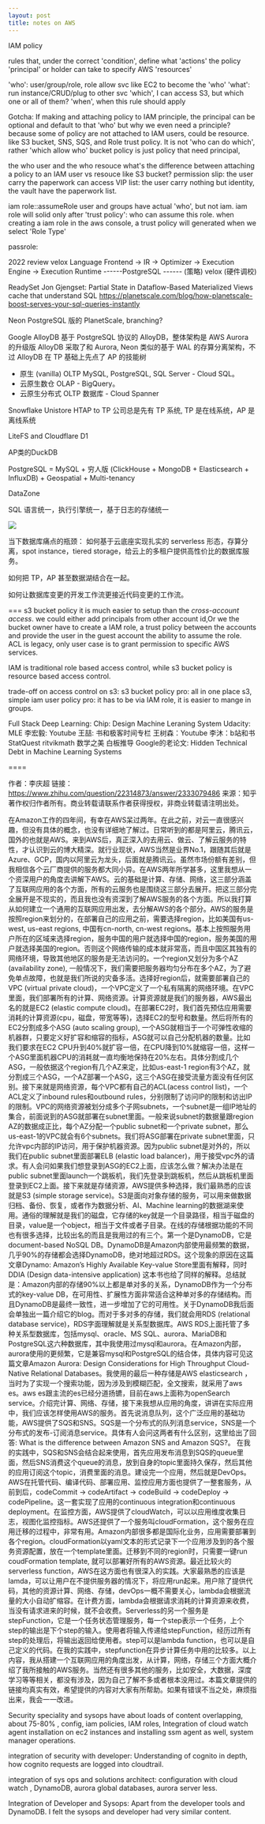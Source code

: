 ```yaml
---
layout: post
title: notes on AWS
---
```


IAM policy


rules that, under the correct 'condition', 
define what 'actions' the policy 'principal' or holder
can take to specify AWS 'resources'

'who': user/group/role, role allow svc like EC2 to become the 'who'
'what': run instance/CRUD/plug to other svc
'which', I can access S3, but which one or all of them?
'when', when this rule should apply


Gotcha:
If making and attaching policy to IAM principle, the principal can be optional and default to that 'who'
but why we even need a principle? because some of policy are not attached to IAM users, could be resource.
like S3 bucket, SNS, SQS, and Role trust policy. It is not 'who can do which', rather 'which allow who'
bucket policy is just policy that need principal,


the who user and the who resouce
what's the difference between attaching a policy to an IAM user vs resouce like S3 bucket?
permission slip: the user carry the paperwork can access
VIP list: the user carry nothing but identity, the vault have the paperwork list.

iam role::assumeRole
user and groups have actual 'who', but not iam.
iam role will solid only after 'trust policy': who can assume this role.
when creating a iam role in the aws console, a trust policy will generated when we select 'Role Type'


passrole:






2022 review
velox
Language Frontend -> IR -> Optimizer -> Execution Engine -> Execution Runtime
------PostgreSQL ------      (策略)           velox           (硬件调校)

ReadySet
Jon Gjengset: Partial State in Dataflow-Based Materialized Views 
cache that understand SQL
https://planetscale.com/blog/how-planetscale-boost-serves-your-sql-queries-instantly


Neon
PostgreSQL 版的 PlanetScale, branching?


Google AlloyDB
基于 PostgreSQL 协议的 AlloyDB，整体架构是 AWS Aurora 的升级版
AlloyDB 采取了和 Aurora, Neon 类似的基于 WAL 的存算分离架构，不过 AlloyDB 在 TP 基础上先点了 AP 的技能树

* 原生 (vanilla) OLTP MySQL, PostgreSQL, SQL Server - Cloud SQL。
* 云原生数仓 OLAP - BigQuery。
* 云原生分布式 OLTP 数据库 - Cloud Spanner


Snowflake Unistore
HTAP to TP
公司总是先有 TP 系统, TP 是在线系统，AP 是离线系统

LiteFS and Cloudflare D1

AP类的DuckDB

PostgreSQL = MySQL + 穷人版 (ClickHouse + MongoDB + Elasticsearch + InfluxDB) + Geospatial + Multi-tenancy

DataZone

SQL 语言统一，执行引擎统一，基于日志的存储统一

![](../images/raft_kafka.png)


当下数据库痛点的瓶颈：
如何基于云底座实现扎实的 serverless 形态，存算分离，spot instance，tiered storage，给云上的多租户提供高性价比的数据库服务。

如何把 TP，AP 甚至数据湖结合在一起。

如何让数据库变更的开发工作流更接近代码变更的工作流。


===
s3 bucket policy
it is much easier to setup than the *cross-account access*.
we could either add principals from other account id,Or
we the bucket owner have to create a IAM role, a trust policy between the accounts 
and provide the user in the guest account the ability to assume the role.
ACL is legacy, only user case is to grant permission to specific AWS services.

IAM is traditional role based access control, while s3 bucket policy is resource based access control.

trade-off on access control on s3:
s3 bucket policy pro: all in one place s3, simple
iam user policy pro: it has to be via IAM role, it is easier to mange in groups.




Full Stack Deep Learning: 
Chip: Design Machine Leraning System
Udacity: MLE 
李宏毅: Youtube
王喆: 书和极客时间专栏
王树森：Youtube
李沐：b站和书
StatQuest
ritvikmath
数学之美
白板推导
Google的老论文: Hidden Technical Debt in Machine Learning Systems

====

作者：李庆超
链接：https://www.zhihu.com/question/22314873/answer/2333079486
来源：知乎
著作权归作者所有。商业转载请联系作者获得授权，非商业转载请注明出处。

在Amazon工作的四年间，有幸在AWS呆过两年。在此之前，对云一直很感兴趣，但没有具体的概念，也没有详细地了解过。日常听到的都是阿里云，腾讯云，国外的也就是AWS。来到AWS后，真正深入的去用云、做云、了解云服务的特性，才认识到云的博大精深。就行业现状，AWS当然是业界No.1，跟随其后就是Azure、GCP，国内以阿里云为龙头，后面就是腾讯云。虽然市场份额有差别，但我相信各个云厂商提供的服务都大同小异。在AWS两年所学甚多，这里我想从一个资深用户的角度去讲解下AWS。云的基础是计算、存储、网络，这三部分涵盖了互联网应用的各个方面，所有的云服务也是围绕这三部分去展开。把这三部分完全展开是不现实的，而且我也没有资深到了解AWS服务的各个方面。所以我打算从如何建立一个通用的互联网应用出发，去分解AWS的各个部分。AWS的服务是按照region来划分的，在部署自己的应用之前，需要选择region，比如美国有us-west, us-east regions, 中国有cn-north, cn-west regions。基本上按照服务用户所在的区域来选择region，服务中国的用户就选择中国的region，服务美国的用户就选择美国的region。否则这个网络传输的成本就非常高，而且中国区其独有的网络环境，导致其他地区的服务是无法访问的。一个region又划分为多个AZ (availability zone), 一般情况下，我们需要把服务器均匀分布在多个AZ，为了避免单点故障，也就是我们所说的灾备多活。选择好region后，就需要部署自己的VPC (virtual private cloud)，一个VPC定义了一个私有隔离的网络环境。在VPC里面，我们部署所有的计算、网络资源。计算资源就是我们的服务器，AWS最出名的就是EC2 (elastic compute cloud)。在部署EC2时，我们首先预估应用需要消耗的计算资源(cpu，磁盘，带宽等等)，选择EC2的型号和数量。然后将所有的EC2分割成多个ASG (auto scaling group), 一个ASG就相当于一个可弹性收缩的机器群，只要定义好扩容和缩容的指标，ASG就可以自己分配机器的数量。比如我们要求在EC2 CPU升到40%就扩容一倍，在CPU降到10%就缩容一倍，这样一个ASG里面机器CPU的消耗就一直均衡地保持在20%左右。具体分割成几个ASG，一般依据这个region有几个AZ来定，比如us-east-1 region有3个AZ，就分割成三个ASG，一个AZ部署一个ASG，这三个ASG在接受流量方面没有任何区别。接下来就是网络资源，每个VPC都有自己的ACL(acess control list)，一个ACL定义了inbound rules和outbound rules，分别限制了访问IP的限制和访出IP的限制。VPC的网络资源被划分成多个子网subnets，一个subnet是一组IP地址的集合，前面说到的ASG就部署在subnet里面。一般来说subnet的数据量跟region AZ的数据成正比，每个AZ分配一个public subnet和一个private subnet，那么us-east-1的VPC就会有6个subnets。我们将ASG部署在private subnet里面，只允许vpc内部的IP访问，用于保护机器资源。因为public subnet是对外的，所以我们在public subnet里面部署ELB (elastic load balancer)，用于接受vpc外的请求。有人会问如果我们想登录到ASG的EC2上面，应该怎么做？解决办法是在public subnet里面launch一个跳板机，我们先登录到跳板机，然后从跳板机里面登录到EC2上面。接下来就是存储资源，AWS提供多种选择，我们最熟悉的应该就是S3 (simple storage service)。S3是面向对象存储的服务，可以用来做数据归档、备份、恢复，或者作为数据分析、AI、Machine learning的数据湖来使用。通俗的理解就是我们的磁盘，它存储的key就是一个目录路径，相当于磁盘的目录，value是一个object，相当于文件或者子目录。在线的存储根据功能的不同也有很多选择，比较出名的而且是我用过的有三个。第一个是DynamoDB，它是document-based NoSQL DB。DynamoDB是Amazon内部使用最频繁的数据，几乎90%的存储都会选择DynamoDB，绝对地超过RDS。这个现象的原因在这篇文章Dynamo: Amazon’s Highly Available Key-value Store里面有解释，同时DDIA (Design data-intensive application) 这本书也给了同样的解释。总结就是：Amazon内部的存储90%以上都是单对多的关系，DynamoDB作为一个分布式的key-value DB，在可用性、扩展性方面非常适合这种单对多的存储结构。而且DynamoDB是最终一致性，进一步增加了它的可用性。关于DynamoDB我后面会单独出一篇介绍它的blog。而对于多对多的存储，我们就会用RDS (relational database service)，RDS字面理解就是关系型数据库。AWS RDS上面托管了多种关系型数据库，包括mysql、oracle、MS SQL、aurora、MariaDB和PostgreSQL这六种数据库，其中我使用过mysql和aurora。在Amazon内部，aurora使用的更频繁，它是兼容mysql和PostgreSQL的结合体，具体内容可见这篇文章Amazon Aurora: Design Considerations for High Throughput Cloud-Native Relational Databases。我使用的最后一种存储是AWS elasticsearch ，当时为了实现一个搜索功能，因为涉及到模糊匹配，全文搜索，就采用了aws es。aws es跟主流的es已经分道扬镳，目前在aws上面称为openSearch service。介绍完计算、网络、存储，接下来我想从应用的角度，讲讲在实际应用中，我们应该怎样使用AWS的服务。首先说消息队列，这个广泛应用的基础功能，AWS提供了SQS和SNS。SQS是一个分布式的队列消息service，SNS是一个分布式的发布-订阅消息service。具体有人会问这两者有什么区别，这里给出了回答: What is the difference between Amazon SNS and Amazon SQS?。 在我的实践中，SQS和SNS会结合起来使用，首先应用发布消息到SQS的queue里面，然后SNS消费这个queue的消息，放到自身的topic里面持久保存，然后其他的应用订阅这个topic，消费里面的消息。建设完一个应用，然后就是DevOps。AWS在托管代码、编译代码、部署应用、监控应用方面也提供了一整套服务，从前到后，codeCommit -> codeArtifact -> codeBuild -> codeDeploy -> codePipeline。这一套实现了应用的continuous integration和continuous deployment。在监控方面，AWS提供了cloudWatch，可以以应用维度收集日志，视图化监控指标。AWS还提供了一个服务叫cloudFormation，这个服务在应用迁移的过程中，非常有用。Amazon内部很多都是国际化业务，应用需要部署到各个region。cloudFormation以yaml文本的形式记录下一个应用涉及到的各个服务资源配置，放在一个template里面。迁移到不同的region时，只需要一键run coudFormation template, 就可以部署好所有的AWS资源。最近比较火的serverless function，AWS在这方面也有很深入的实践。大家最熟悉的应该是lamda，可以让用户在不提供服务器的情况下，将应用run起来。用户除了提供代码，其他的资源计算、网络、存储，devOps一概不需要关心，lambda会根据流量的大小自动扩缩容。在计费方面，lambda会根据请求消耗的计算资源来收费，当没有请求进来的时候，就不会收费。Serverless的另一个服务是stepFunction，它是一个任务状态管理服务，每一个step表示一个任务，上个step的输出是下个step的输入。使用者将输入传递给stepFunction，经历过所有step的处理后，将输出返回给使用者。step可以是lambda function，也可以是自己定义的代码。在我的实践中，stepfunction在异步计算任务中用的比较多。以上内容，我从搭建一个互联网应用的角度出发，从计算，网络，存储三个方面大概介绍了我所接触的AWS服务。当然还有很多其他的服务，比如安全，大数据，深度学习等等相关，都没有涉及，因为自己了解不多或者根本没用过。本篇文章提供的链接均真实有效，希望提供的内容对大家有所帮助。如果有错误不当之处，麻烦指出来，我会一一改进。




Security speciality and sysops have about loads of content overlapping, about 75-80% , config, iam policies, IAM roles, Integration of cloud watch agent installation on ec2 instances and installing ssm agent as well, system manager operations.

integration of security with developer: Understanding of cognito in depth, how cognito requests are logged into cloudtrail.

integration of sys ops and solutions architect: configuration with cloud watch , DynamoDB, aurora global databases, aurora server less.

Integration of Developer and Sysops: Apart from the developer tools and DynamoDB. I felt the sysops and developer had very similar content.